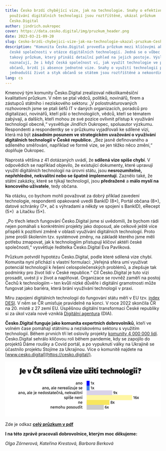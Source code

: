 ```yaml
---
title: Česko brzdí chybějící vize, jak na technologie. Snahy o efektivní
  používání digitálních technologií jsou roztříštěné, ukázal průzkum
  Česko.Digital
author: jindrich.oukropec
cover: https://data.cesko.digital/img/pruzkum_header.png
date: 2023-03-21-09-20
slug: Cesko-brzdi-chybejici-vize-jak-na-technologie-ukazal-pruzkum-Cesko-Digital
description: "Komunita Česko.Digital provedla průzkum mezi klíčovými aktéry
  české společnosti v otázce digitálních technologií. Jedná se o vůbec první
  takový průzkum, který přináší detailní pohled na jejich postoje. Výsledky
  naznačují, že i když česká společnost ví, jak využít technologie ve prospěch
  občanů, brzdí ji absence jednotné vize. Snahy o využití technologií pro
  jednodušší život a styk občanů se státem jsou roztříštěné a nekoordinované. "
lang: cs
---
```

Kmenový tým komunity Česko.Digital zrealizoval několikaměsíční kvalitativní průzkum. V něm se ptal vědců, politiků, novinářů, firem a zástupců státního i neziskového sektoru: „V polostrukturovaných rozhovorech jsme se ptali šéfů IT v daných organizacích, poradců pro digitalizaci, novinářů, kteří píší o technologiích, vědců, kteří se tématem zabývají, a dalších, kteří mohou ze své pozice ovlivnit přístup k využívání technologií obecně,“ vysvětluje Jindřich Oukropec, spoluautor výzkumu. Respondenti a respondentky se v průzkumu vyjadřovali ke sdílené vizi, která má být **zásadním posunem ve strategickém uvažování o využívání digitálních technologií v** **České republice.** „Bez jasně definovaného a sdíleného směřování, například ve formě vize, se jen těžko něco změní,“ doplňuje Oukropec.

Naprostá většina z 41 dotázaných uvádí, že **sdílená vize spíše chybí**. V odpovědích se například objevilo, že existující dokumenty, které upravují využití digitálních technologií na úrovni státu, jsou **nesrozumitelné, nepřehledné, nekvalitní nebo se špatně implementují**. Zaznělo také, že státní zakázky, které se týkají technologií, jsou **předražené** a **málo myslí na koncového uživatele**, tedy občana.

Na otázku, co bychom mohli považovat za dobrý příklad zavedení technologie, respondenti opakovaně uvedli BankID (8×), Portál občana (8×), datové schránky (7×, ač s výhradami a někdy ve spojení s BankID), eRecept (5×)  a Lítačku (5×).

 „Po třech letech fungování Česko.Digital jsme si uvědomili, že bychom rádi nejen pomáhali s konkrétními projekty jako doposud, ale celkově ještě více přispěli k pozitivní změně v oblasti využívání digitálních technologií. Proto jsme prošli školením tzv. systémové změny, na základě kterého jsme měli potřebu zmapovat, jak k technologiím přistupují klíčoví aktéři české společnosti,“ vysvětluje ředitelka Česko.Digital Eva Pavlíková.

Průzkum potvrdil hypotézu Česko.Digital, podle které sdílená vize chybí. Komunita nyní přichází s vlastní formulací: „Veřejná sféra umí využívat potenciál technologií k řešení celospolečenských problémů, a zlepšuje tak podmínky pro život lidí v České republice.“ Cíl Česko.Digital je tuto vizi prosadit, uvést ji v život a naplňovat. Organizace se rovněž zaměří na postoj Čechů k technologiím – ten kvůli nízké důvěře i digitální gramotnosti může fungovat jako bariéra, která brání využívání technologií v praxi.

Míru zapojení digitálních technologií do fungování státu měří v EU tzv. [index DESI](https://digital-strategy.ec.europa.eu/cs/policies/desi). V něm se ČR umisťuje pravidelně na konci. V roce 2022 skončila ČR na 20. místě z 27 zemí EU. Úspěšnou digitální transformaci České republiky si za úkol vzala nově vzniklá [Digitální agentura](https://digitalizace.gov.cz/) (DIA).

**Česko.Digital funguje jako komunita expertních dobrovolníků**, kteří ve volném čase pomáhají státnímu a neziskovému sektoru s využitím technologií. Během prvních tří let oslovily projekty [komunity 4 000 000 lidí](https://drive.google.com/file/d/1uwqL3xsfaSbje-dPK8wyfAAKFrWL_dc2/view). Česko.Digital sehrálo klíčovou roli během pandemie, kdy se zapojilo do projektů Dáme roušky a Covid portál, a po vypuknutí války na Ukrajině se účastnilo projektu Stojíme za Ukrajinou. Více o komunitě najdete na [](https://cesko.digital/) [www.cesko.digital](https://cesko.digital/).

![](graf-tz.png "Graf odpovědí respondentů na otázku, zda v ČR existuje sdílená vize užití digitálních technologií")

Zde je odkaz **[celý průzkum v pdf](https://drive.google.com/file/d/1ESVkrjjakKsZrOQC7t5nk_vCFXLnuq4Y/view?usp=sharing)**

**I na této zprávě pracovali dobrovolnice, kterým moc děkujeme:**

*Olga Zörnerová, Kateřina Krestová, Barbora Berková*